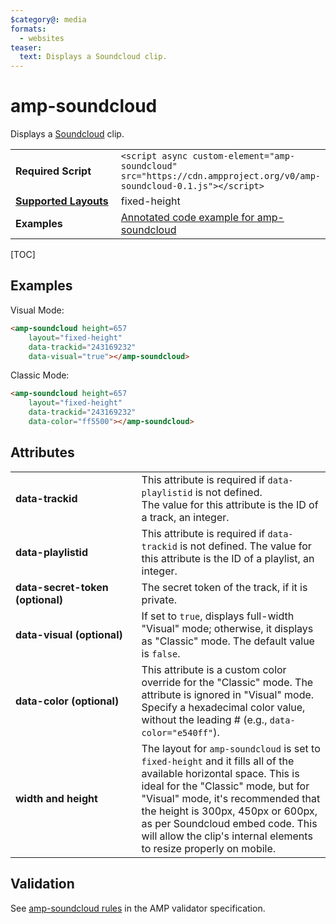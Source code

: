 ```yaml
---
$category@: media
formats:
  - websites
teaser:
  text: Displays a Soundcloud clip.
---
```

<!---
Copyright 2016 The AMP HTML Authors. All Rights Reserved.

Licensed under the Apache License, Version 2.0 (the "License");
you may not use this file except in compliance with the License.
You may obtain a copy of the License at

      http://www.apache.org/licenses/LICENSE-2.0

Unless required by applicable law or agreed to in writing, software
distributed under the License is distributed on an "AS-IS" BASIS,
WITHOUT WARRANTIES OR CONDITIONS OF ANY KIND, either express or implied.
See the License for the specific language governing permissions and
limitations under the License.
-->

# amp-soundcloud

Displays a <a href="https://soundcloud.com/">Soundcloud</a> clip.

<table>
  <tr>
    <td width="40%"><strong>Required Script</strong></td>
    <td><code>&lt;script async custom-element="amp-soundcloud" src="https://cdn.ampproject.org/v0/amp-soundcloud-0.1.js">&lt;/script></code></td>
  </tr>
  <tr>
    <td class="col-fourty"><strong><a href="https://amp.dev/documentation/guides-and-tutorials/develop/style_and_layout/control_layout">Supported Layouts</a></strong></td>
    <td>fixed-height</td>
  </tr>
  <tr>
    <td width="40%"><strong>Examples</strong></td>
    <td><a href="https://ampbyexample.com/components/amp-soundcloud/">Annotated code example for amp-soundcloud</a></td>
  </tr>
</table>

[TOC]

## Examples

Visual Mode:
```html
<amp-soundcloud height=657
    layout="fixed-height"
    data-trackid="243169232"
    data-visual="true"></amp-soundcloud>
```

Classic Mode:
```html
<amp-soundcloud height=657
    layout="fixed-height"
    data-trackid="243169232"
    data-color="ff5500"></amp-soundcloud>
```

## Attributes

<table>
  <tr>
    <td width="40%"><strong>data-trackid</strong></td>
    <td>This attribute is required if <code>data-playlistid</code> is not defined.<br />
The value for this attribute is the ID of a track, an integer.</td>
  </tr>
  <tr>
    <td width="40%"><strong>data-playlistid</strong></td>
    <td>This attribute is required if <code>data-trackid</code> is not defined.
The value for this attribute is the ID of a playlist, an integer.</td>
  </tr>
  <tr>
    <td width="40%"><strong>data-secret-token (optional)</strong></td>
    <td>The secret token of the track, if it is private.</td>
  </tr>
  <tr>
    <td width="40%"><strong>data-visual (optional)</strong></td>
    <td>If set to <code>true</code>, displays full-width "Visual" mode; otherwise, it displays as "Classic" mode. The default value is <code>false</code>.</td>
  </tr>
  <tr>
    <td width="40%"><strong>data-color (optional)</strong></td>
    <td>This attribute is a custom color override for the "Classic" mode. The attribute is ignored in "Visual" mode. Specify a hexadecimal color value, without the leading # (e.g., <code>data-color="e540ff"</code>).</td>
  </tr>
  <tr>
    <td width="40%"><strong>width and height</strong></td>
    <td>The layout for <code>amp-soundcloud</code> is set to <code>fixed-height</code> and it fills all of the available horizontal space. This is ideal for the "Classic" mode, but for "Visual" mode, it's recommended that the height is 300px, 450px or 600px, as per Soundcloud embed code. This will allow the clip's internal elements to resize properly on mobile.</td>
  </tr>
</table>

## Validation

See [amp-soundcloud rules](https://github.com/ampproject/amphtml/blob/master/extensions/amp-soundcloud/validator-amp-soundcloud.protoascii) in the AMP validator specification.
